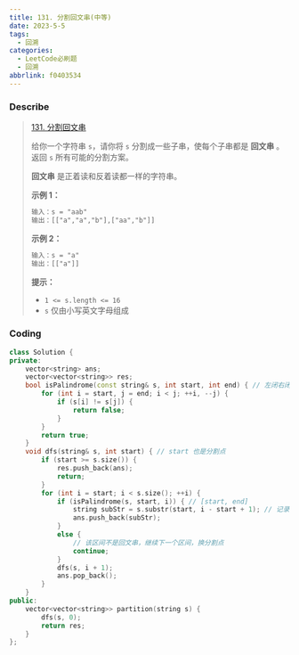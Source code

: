 ```yaml
---
title: 131. 分割回文串(中等)
date: 2023-5-5
tags:
  - 回溯
categories:
  - LeetCode必刷题
  - 回溯
abbrlink: f0403534
---
```


### Describe

> [131. 分割回文串](https://leetcode.cn/problems/palindrome-partitioning/)
>
> 给你一个字符串 `s`，请你将 `s` 分割成一些子串，使每个子串都是 **回文串** 。返回 `s` 所有可能的分割方案。
>
> **回文串** 是正着读和反着读都一样的字符串。
>
>  
>
> **示例 1：**
>
> ```txt
> 输入：s = "aab"
> 输出：[["a","a","b"],["aa","b"]]
> ```
>
> **示例 2：**
>
> ```txt
> 输入：s = "a"
> 输出：[["a"]]
> ```
>
>  
>
> **提示：**
>
> - `1 <= s.length <= 16`
> - `s` 仅由小写英文字母组成

### Coding

```cpp
class Solution {
private:
    vector<string> ans;
    vector<vector<string>> res;
    bool isPalindrome(const string& s, int start, int end) { // 左闭右闭
        for (int i = start, j = end; i < j; ++i, --j) {
            if (s[i] != s[j]) {
                return false;
            }
        }
        return true;
    }
    void dfs(string& s, int start) { // start 也是分割点
        if (start >= s.size()) {
            res.push_back(ans);
            return;
        }
        for (int i = start; i < s.size(); ++i) {
            if (isPalindrome(s, start, i)) { // [start, end]
                string subStr = s.substr(start, i - start + 1); // 记录这个区间内的回文串
                ans.push_back(subStr);
            }
            else {
                // 该区间不是回文串，继续下一个区间，换分割点
                continue;
            }
            dfs(s, i + 1);
            ans.pop_back();
        }
    }
public:
    vector<vector<string>> partition(string s) {
        dfs(s, 0);
        return res;
    }
};
```

